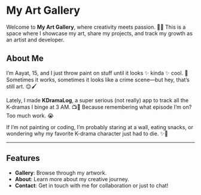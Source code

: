 # My Art Gallery

Welcome to **My Art Gallery**, where creativity meets passion. 🎨✨ This is a space where I showcase my art, share my projects, and track my growth as an artist and developer. 

## About Me

I’m Aayat, 15, and I just throw paint on stuff until it looks ✨ kinda ✨ cool. 🎨 Sometimes it works, sometimes it looks like a crime scene—but hey, that’s still art. 😌🖌️

Lately, I made **KDramaLog**, a super serious (not really) app to track all the K-dramas I binge at 3 AM. 📺💖 Because remembering what episode I’m on? Too much work. 😭

If I’m not painting or coding, I’m probably staring at a wall, eating snacks, or wondering why my favorite K-drama character just had to die. ✨🎀

---

## Features

- **Gallery**: Browse through my artwork.
- **About**: Learn more about my creative journey.
- **Contact**: Get in touch with me for collaboration or just to chat!
